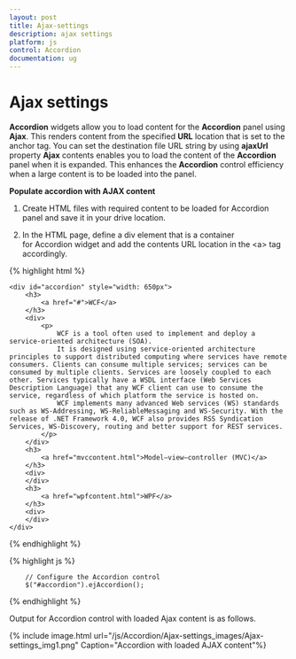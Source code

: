 ```yaml
---
layout: post
title: Ajax-settings
description: ajax settings
platform: js
control: Accordion 
documentation: ug
---
```


# Ajax settings

**Accordion** widgets allow you to load content for the **Accordion** panel using **Ajax**. This renders content from the specified **URL** location that is set to the anchor tag. You can set the destination file URL string by using **ajaxUrl** property **Ajax** contents enables you to load the content of the **Accordion** panel when it is expanded. This enhances the **Accordion** control efficiency when a large content is to be loaded into the panel.

**Populate accordion with AJAX content**

1. Create HTML files with required content to be loaded for Accordion panel and save it in your drive location.

2. In the HTML page, define a div element that is a container for Accordion widget and add the contents URL location in the &lt;a&gt; tag accordingly.

{% highlight html %}

    <div id="accordion" style="width: 650px">
        <h3>
            <a href="#">WCF</a>
        </h3>
        <div>
            <p>
                WCF is a tool often used to implement and deploy a service-oriented architecture (SOA).
                It is designed using service-oriented architecture principles to support distributed computing where services have remote consumers. Clients can consume multiple services; services can be consumed by multiple clients. Services are loosely coupled to each other. Services typically have a WSDL interface (Web Services Description Language) that any WCF client can use to consume the service, regardless of which platform the service is hosted on.
                WCF implements many advanced Web services (WS) standards such as WS-Addressing, WS-ReliableMessaging and WS-Security. With the release of .NET Framework 4.0, WCF also provides RSS Syndication Services, WS-Discovery, routing and better support for REST services.
            </p>
        </div>
        <h3>
            <a href="mvccontent.html">Model–view–controller (MVC)</a>
        </h3>
        <div>
        </div>
        <h3>
            <a href="wpfcontent.html">WPF</a>
        </h3>
        <div>
        </div>
    </div>

{% endhighlight %}

{% highlight js %}

        // Configure the Accordion control
        $("#accordion").ejAccordion();
{% endhighlight %}

Output for Accordion control with loaded Ajax content is as follows.



{% include image.html url="/js/Accordion/Ajax-settings_images/Ajax-settings_img1.png" Caption="Accordion with loaded AJAX content"%}


